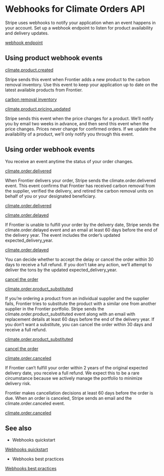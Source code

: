 # Webhooks for Climate Orders API

Stripe uses webhooks to notify your application when an event happens in your account. Set up a webhook endpoint to listen for product availability and delivery updates.

[webhook endpoint](/webhooks/quickstart)

## Using product webhook events

[climate.product.created](/api/events/types#event_types-climate.product.created)

Stripe sends this event when Frontier adds a new product to the carbon removal inventory. Use this event to keep your application up to date on the latest available products from Frontier.

[carbon removal inventory](/climate/orders/carbon-removal-inventory)

[climate.product.pricing_updated](/api/events/types#event_types-climate.product.pricing_updated)

Stripe sends this event when the price changes for a product. We’ll notify you by email two weeks in advance, and then send this event when the price changes. Prices never change for confirmed orders. If we update the availability of a product, we’ll only notify you through this event.

## Using order webhook events

You receive an event anytime the status of your order changes.

[climate.order.delivered](/api/events/types#event_types-climate.order.delivered)

When Frontier delivers your order, Stripe sends the climate.order.delivered event. This event confirms that Frontier has received carbon removal from the supplier, verified the delivery, and retired the carbon removal units on behalf of you or your designated beneficiary.

[climate.order.delivered](/api/events/types#event_types-climate.order.delivered)

[climate.order.delayed](/api/events/types#event_types-climate.order.delayed)

If Frontier is unable to fulfill your order by the delivery date, Stripe sends the climate.order.delayed event and an email at least 60 days before the end of the delivery year. The event includes the order’s updated expected_delivery_year.

[climate.order.delayed](/api/events/types#event_types-climate.order.delayed)

You can decide whether to accept the delay or cancel the order within 30 days to receive a full refund. If you don’t take any action, we’ll attempt to deliver the tons by the updated expected_delivery_year.

[cancel the order](/api/climate/order/cancel)

[climate.order.product_substituted](/api/events/types#event_types-climate.order.product_substituted)

If you’re ordering a product from an individual supplier and the supplier fails, Frontier tries to substitute the product with a similar one from another supplier in the Frontier portfolio. Stripe sends the climate.order.product_substituted event along with an email with replacement details at least 60 days before the end of the delivery year. If you don’t want a substitute, you can cancel the order within 30 days and receive a full refund.

[climate.order.product_substituted](/api/events/types#event_types-climate.order.product_substituted)

[cancel the order](/api/climate/order/cancel)

[climate.order.canceled](/api/events/types#event_types-climate.order.canceled)

If Frontier can’t fulfill your order within 2 years of the original expected delivery date, you receive a full refund. We expect this to be a rare circumstance because we actively manage the portfolio to minimize delivery risk.

Frontier makes cancellation decisions at least 60 days before the order is due. When an order is canceled, Stripe sends an email and the climate.order.canceled event.

[climate.order.canceled](/api/events/types#event_types-climate.order.canceled)

## See also

- Webhooks quickstart

[Webhooks quickstart](/webhooks/quickstart)

- Webhooks best practices

[Webhooks best practices](/webhooks#best-practices)
